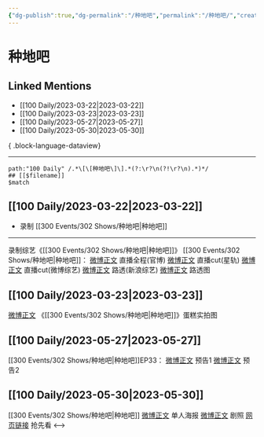 ```yaml
---
{"dg-publish":true,"dg-permalink":"/种地吧","permalink":"/种地吧/","created":"2023-03-23T12:54:19.000+08:00","updated":"2023-05-31T16:03:21.873+08:00"}
---
```


# 种地吧

## Linked Mentions
- [[100 Daily/2023-03-22\|2023-03-22]]
- [[100 Daily/2023-03-23\|2023-03-23]]
- [[100 Daily/2023-05-27\|2023-05-27]]
- [[100 Daily/2023-05-30\|2023-05-30]]

{ .block-language-dataview}

---

```expander
path:"100 Daily" /.*\[\[种地吧\]\].*(?:\r?\n(?!\r?\n).*)*/
## [[$filename]]
$match
```
## [[100 Daily/2023-03-22\|2023-03-22]]
  - 录制 [[300 Events/302 Shows/种地吧\|种地吧]]
---
录制综艺《[[300 Events/302 Shows/种地吧\|种地吧]]》
[[300 Events/302 Shows/种地吧\|种地吧]]：
[微博正文](https://weibo.com/7781218487/4882023153667671) 直播全程(官博)
[微博正文](https://weibo.com/6466290670/4882074995002672) 直播cut(星轨)
[微博正文](https://weibo.com/2110705772/4882076677703930) 直播cut(微博综艺)
[微博正文](https://weibo.com/1878335471/4882076556067845) 路透(新浪综艺)
[微博正文](https://weibo.com/3199780861/4882088493056701) 路透图
## [[100 Daily/2023-03-23\|2023-03-23]]
[微博正文](https://weibo.com/detail/4882572729386192) 《[[300 Events/302 Shows/种地吧\|种地吧]]》蛋糕实拍图
## [[100 Daily/2023-05-27\|2023-05-27]]
[[300 Events/302 Shows/种地吧\|种地吧]]EP33：
[微博正文](https://weibo.com/7781218487/N2vzE4Q94) 预告1
[微博正文](https://weibo.com/7781218487/N2vFFg0Uk) 预告2
## [[100 Daily/2023-05-30\|2023-05-30]]
[[300 Events/302 Shows/种地吧\|种地吧]]
[微博正文](https://weibo.com/7781218487/N2X2BcJ6k) 单人海报
[微博正文](http://weibo.com/7781218487/N2XqIEwAv) 剧照
[网页链接](https://weibo.cn/sinaurl?u=http%3A%2F%2Fm.iqiyi.com%2Fv_15jvtpgmn98.html%3Fp1%3D2_22_221%26_psc%3Dfbc1df86274f408f972a8d44dbdbe203%26social_platform%3Dweibo) 抢先看
<-->